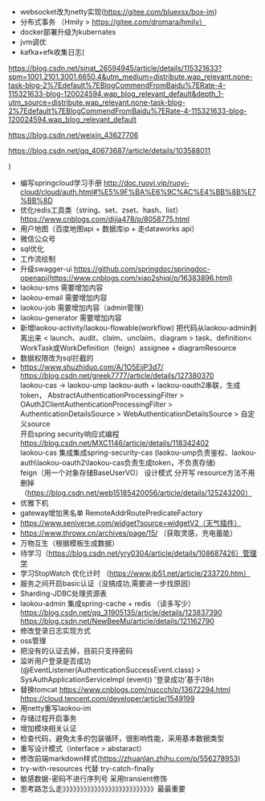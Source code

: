 - websocket改为netty实现(https://gitee.com/bluexsx/box-im)
- 分布式事务 （Hmily > https://gitee.com/dromara/hmily）
- docker部署升级为kubernates
- jvm调优
- kafka+efk收集日志(

https://blog.csdn.net/sinat_26594945/article/details/115321633?spm=1001.2101.3001.6650.4&utm_medium=distribute.wap_relevant.none-task-blog-2%7Edefault%7EBlogCommendFromBaidu%7ERate-4-115321633-blog-120024594.wap_blog_relevant_default&depth_1-utm_source=distribute.wap_relevant.none-task-blog-2%7Edefault%7EBlogCommendFromBaidu%7ERate-4-115321633-blog-120024594.wap_blog_relevant_default

https://blog.csdn.net/weixin_43627706

https://blog.csdn.net/qq_40673687/article/details/103588011

)
- 编写springcloud学习手册 http://doc.ruoyi.vip/ruoyi-cloud/cloud/auth.html#%E5%9F%BA%E6%9C%AC%E4%BB%8B%E7%BB%8D
- 优化redis工具类（string、set、zset、hash、list） https://www.cnblogs.com/dijia478/p/8058775.html
- 用户地图（百度地图api + 数据库ip + 走dataworks api）
- 微信公众号
- sql优化
- 工作流绘制
- 升级swagger-ui https://github.com/springdoc/springdoc-openapi(https://www.cnblogs.com/xiao2shiqi/p/16383896.html)
- laokou-sms 需要增加内容
- laokou-email 需要增加内容
- laokou-job 需要增加内容（admin管理）
- laokou-generator 需要增加内容
- 新增laokou-activity/laokou-flowable(workflow) 把代码从laokou-admin剥离出来 < launch、audit、claim、unclaim、diagram > task、definition< WorkTask或WorkDefinition（feign）assignee + diagramResource<AssigneeDTO AssigneeVO>
- 数据权限改为sql拦截的
- https://www.shuzhiduo.com/A/1O5EjjP3d7/  
https://blog.csdn.net/greek7777/article/details/127380370  
laokou-cas -> laokou-ump laokou-auth + laokou-oauth2串联，生成token， 
AbstractAuthenticationProcessingFilter > OAuth2ClientAuthenticationProcessingFilter > AuthenticationDetailsSource > WebAuthenticationDetailsSource > 自定义source  
开启spring security响应式编程 https://blog.csdn.net/MXC1146/article/details/118342402  
laokou-cas 集成集成spring-security-cas  (laokou-ump负责鉴权、laokou-auth\laokou-oauth2\laokou-cas负责生成token，不负责存储)  
feign（用一个对象存储BaseUserVO）
设计模式 分开写 resource方法不用删掉 （https://blog.csdn.net/web15185420056/article/details/125243200）
- 优雅下机
- gateway增加黑名单 RemoteAddrRoutePredicateFactory
- https://www.seniverse.com/widget?source=widgetV2（天气插件）
- https://www.throwx.cn/archives/page/15/ （获取灵感，充电蓄能）
- 万物互生（根据模板生成数据）
- 待学习（https://blog.csdn.net/yry0304/article/details/108687426）管理学
- 学习StopWatch 优化计时 （https://www.jb51.net/article/233720.htm）
- 服务之间开启basic认证（没搞成功,需要进一步找原因）
- Sharding-JDBC处理资源表
- laokou-admin 集成spring-cache + redis （读多写少）
https://blog.csdn.net/qq_31905135/article/details/123837390
https://blog.csdn.net/NewBeeMu/article/details/121162790
- 修改登录日志实现方式
- oss管理
- 把没有的认证去掉，目前只支持密码
- 监听用户登录是否成功(@EventListener(AuthenticationSuccessEvent.class) > SysAuthApplicationServiceImpl (event)) '登录成功'基于i18n
- 替换tomcat https://www.cnblogs.com/nuccch/p/13672294.html https://cloud.tencent.com/developer/article/1549199
- 用netty重写laokou-im
- 存储过程开启事务
- 增加模块相关认证
- 检查代码，避免太多的包装循环，很影响性能，采用基本数据类型
- 重写设计模式（interface > abstaract）
- 修改前端markdown样式(https://zhuanlan.zhihu.com/p/556278953)
- try-with-resources 代替 try-catch-finally
- 敏感数据-密码不进行序列号 采用transient修饰
- 思考路怎么走》》》》》》》》》》》》》》》》》》》》》》》》》》最最重要
